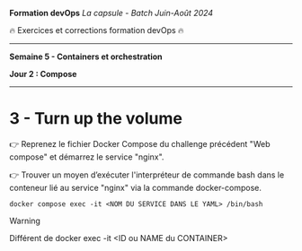 **Formation devOps**
_La capsule - Batch Juin-Août 2024_

:fire: Exercices et corrections formation devOps :fire:

---

**Semaine 5 - Containers et orchestration**

**Jour 2 : Compose**

---

# 3 - Turn up the volume

👉 Reprenez le fichier Docker Compose du challenge précédent "Web compose" et démarrez le service "nginx".

👉 Trouver un moyen d’exécuter l'interpréteur de commande bash dans le conteneur lié au service "nginx" via la commande docker-compose.

```
docker compose exec -it <NOM DU SERVICE DANS LE YAML> /bin/bash
```

> [!WARNING]
> Différent de docker exec -it \<ID ou NAME du CONTAINER\>



